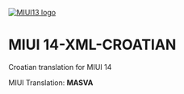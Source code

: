 [![MIUI13 logo](https://postimg.cc/wtxtNBhr)](https://xiaomi.eu/)

# MIUI 14-XML-CROATIAN


 Croatian translation for MIUI 14
 

 MIUI Translation: **MASVA**
